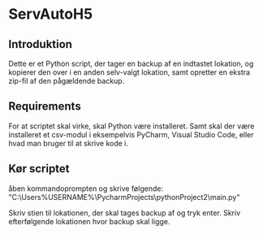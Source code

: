 # ServAutoH5

Introduktion
----------------------------
Dette er et Python script, der tager en backup af en indtastet lokation, og kopierer den over
i en anden selv-valgt lokation, samt opretter en ekstra zip-fil af den pågældende backup.


Requirements
----------------------------
For at scriptet skal virke, skal Python være installeret. Samt skal der være installeret et csv-modul i
eksempelvis PyCharm, Visual Studio Code, eller hvad man bruger til at skrive kode i.


Kør scriptet
----------------------------
åben kommandoprompten og skrive følgende:
"C:\Users\%USERNAME%\PycharmProjects\pythonProject2\main.py"

Skriv stien til lokationen, der skal tages backup af og tryk enter. Skriv efterfølgende lokationen hvor backup skal ligge.
